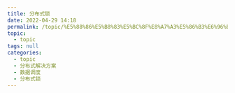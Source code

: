 ```yaml
---
title: 分布式锁
date: 2022-04-29 14:18
permalink: /topic/%E5%88%86%E5%B8%83%E5%BC%8F%E8%A7%A3%E5%86%B3%E6%96%B9%E6%A1%88/%E6%95%B0%E6%8D%AE%E8%B0%83%E5%BA%A6/%E5%88%86%E5%B8%83%E5%BC%8F%E9%94%81
topic: 
  - topic
tags: null
categories: 
  - topic
  - 分布式解决方案
  - 数据调度
  - 分布式锁
---
```

　　
